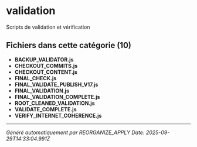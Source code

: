 # validation

Scripts de validation et vérification

## Fichiers dans cette catégorie (10)

- **BACKUP_VALIDATOR.js**
- **CHECKOUT_COMMITS.js**
- **CHECKOUT_CONTENT.js**
- **FINAL_CHECK.js**
- **FINAL_VALIDATE_PUBLISH_V17.js**
- **FINAL_VALIDATION.js**
- **FINAL_VALIDATION_COMPLETE.js**
- **ROOT_CLEANED_VALIDATION.js**
- **VALIDATE_COMPLETE.js**
- **VERIFY_INTERNET_COHERENCE.js**

---
*Généré automatiquement par REORGANIZE_APPLY*
*Date: 2025-09-29T14:33:04.991Z*
